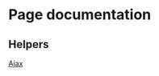 # Page documentation

## Helpers
[Ajax](https://github.com/vicmunoz-coke/documenting/blob/main/docs/helpers/ajax.md)